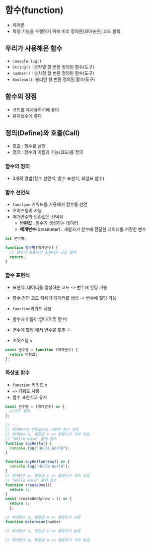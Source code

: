 # 함수(function)

- 제어문
- 특정 기능을 수행하기 위해 미리 정의한(모아놓은) 코드 블록

## 우리가 사용해온 함수

- `console.log()`
- `String()` : 문자열 형 변환 정의된 함수(도구)
- `number()` : 숫자형 형 변환 정의된 함수(도구)
- `Boolean()`: 불리언 형 변환 정의된 홤수(도구)

## 함수의 장점

- 코드를 재사용하기에 좋다
- 유지보수에 좋다

## 정의(Define)와 호출(Call)

- 호출 : 함수를 실행
- 정의 : 함수의 이름과 기능(코드)를 정의

### 함수의 정의

- 3개의 방법(함수 선언식, 함수 표현식, 화살표 함수)

### 함수 선언식

- `function` 키워드를 사용해서 함수를 선언
- 호이스팅이 가능
- 매개변수와 반환값은 선택적
  - **반환값** : 함수가 생성하는 데이터
  - **매개변수**(parameter) : 개발자가 함수에 전달한 데이터를 저장한 변수

```jsx
let 변수명;

function 함수명(매개변수) {
  // 함수가 호출되면 실행되는 코드 블럭
  return;
}
```

### 함수 표현식

- 표현식: 데이터를 생성하는 코드 -> 변수에 할당 가능
- 함수 정의 코드 자체가 데이터를 생성 -> 변수에 할당 가능

- `function`키워드 사용
- 함수에 이름이 없다(익명 함수)
- 변수에 할당 해서 변수를 호추 ㄹ
- 호이스팅 x

```jsx
const 변수명 = function (매개변수) {
  return 반환값;
};
```

### 화살표 함수

- `function` 키워드 x
- `=>` 키워드 사용
- 함수 표현식과 유사

```jsx
const 변수명 = (매개변수) => {
  //코드 블럭
};

// ---
// 매개변수와 반환값으로 구분한 함수 정의
// 매개변수 x, 반환값 x => 활용도가 극히 낮음
// "Hello word" 출력 함수
function sayHello() {
  console.log("Hello World");
}

function sayHelloArrow() => {
  console.log("Hello World");
}
// 매개변수 x, 반환값 x => 활용도가 극히 낮음
// "Hello word" 출력 함수
function createOne(){
  return 1;
}
const createOneArrow = () => {
  return 1;
  };

// 매개변수 o, 반환값 o => 활용도가 낮음
function determine(number

// 매개변수 o, 반환값 x => 활용도가 높음

// 매개변수 o, 반환값 o => 활용도가 극히 높음
```
